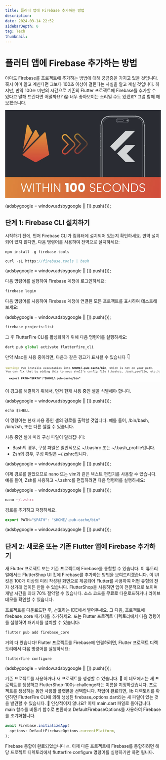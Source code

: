 ```yaml
---
title: 플러터 앱에 Firebase 추가하는 방법
description:
date: 2024-03-14 22:52
sidebarDepth: 0
tag: Tech
thumbnail:
---
```


# 플러터 앱에 Firebase 추가하는 방법

아마도 Firebase를 프로젝트에 추가하는 방법에 대해 궁금증을 가지고 있을 것입니다. 혹시 이미 알고 계신다면 그보다 100초 이상이 걸린다는 사실을 알고 계실 것입니다. 하지만, 만약 100초 미만의 시간으로 기존의 Flutter 프로젝트에 Firebase를 추가할 수 있다고 말해 드린다면 어떨까요? 😱 너무 좋아보이는 소리일 수도 있겠죠? 그럼 함께 해보겠습니다.

<img src="./img/Add-Firebase-into-Your-Flutter-App-—-Within-100-Seconds_0.png" />

<!-- ui-log 수평형 -->

<ins class="adsbygoogle"
     style="display:block"
     data-ad-client="ca-pub-4877378276818686"
     data-ad-slot="9743150776"
     data-ad-format="auto"
     data-full-width-responsive="true"></ins>
<component is="script">
(adsbygoogle = window.adsbygoogle || []).push({});
</component>

## 단계 1: Firebase CLI 설치하기

시작하기 전에, 먼저 Firebase CLI가 컴퓨터에 설치되어 있는지 확인하세요. 만약 설치되어 있지 않다면, 다음 명령어를 사용하여 전역으로 설치하세요:

```js
npm install -g firebase-tools
```

```js
curl -sL https://firebase.tools | bash
```

<!-- ui-log 수평형 -->

<ins class="adsbygoogle"
     style="display:block"
     data-ad-client="ca-pub-4877378276818686"
     data-ad-slot="9743150776"
     data-ad-format="auto"
     data-full-width-responsive="true"></ins>
<component is="script">
(adsbygoogle = window.adsbygoogle || []).push({});
</component>

다음 명령어를 실행하여 Firebase 계정에 로그인하세요:

```js
firebase login
```

다음 명령어를 사용하여 Firebase 계정에 연결된 모든 프로젝트를 표시하여 테스트해보세요:

<!-- ui-log 수평형 -->

<ins class="adsbygoogle"
     style="display:block"
     data-ad-client="ca-pub-4877378276818686"
     data-ad-slot="9743150776"
     data-ad-format="auto"
     data-full-width-responsive="true"></ins>
<component is="script">
(adsbygoogle = window.adsbygoogle || []).push({});
</component>

```js
firebase projects:list
```

그 후 FlutterFire CLI를 활성화하기 위해 다음 명령어를 실행하세요:

```js
dart pub global activate flutterfire_cli
```

만약 Mac을 사용 중이라면, 다음과 같은 경고가 표시될 수 있습니다 👇

<img src="./img/Add-Firebase-into-Your-Flutter-App-—-Within-100-Seconds_1.png" />

이 경고를 해결하기 위해서, 먼저 현재 사용 중인 셸을 식별해야 합니다.

<!-- ui-log 수평형 -->

<ins class="adsbygoogle"
     style="display:block"
     data-ad-client="ca-pub-4877378276818686"
     data-ad-slot="9743150776"
     data-ad-format="auto"
     data-full-width-responsive="true"></ins>
<component is="script">
(adsbygoogle = window.adsbygoogle || []).push({});
</component>

```js
echo $SHELL
```

이 명령어는 현재 사용 중인 셸의 경로를 출력할 것입니다. 예를 들어, /bin/bash, /bin/zsh, 또는 다른 셸일 수 있습니다.

사용 중인 셸에 따라 구성 파일이 달라집니다:

- Bash의 경우, 구성 파일은 일반적으로 ~/.bashrc 또는 ~/.bash_profile입니다.
- Zsh의 경우, 구성 파일은 ~/.zshrc입니다.

<!-- ui-log 수평형 -->

<ins class="adsbygoogle"
     style="display:block"
     data-ad-client="ca-pub-4877378276818686"
     data-ad-slot="9743150776"
     data-ad-format="auto"
     data-full-width-responsive="true"></ins>
<component is="script">
(adsbygoogle = window.adsbygoogle || []).push({});
</component>

이제 경로를 알았으므로 nano 또는 vim과 같은 텍스트 편집기를 사용할 수 있습니다. 예를 들어, Zsh를 사용하고 ~/.zshrc를 편집하려면 다음 명령어를 실행하세요:

<!-- ui-log 수평형 -->

<ins class="adsbygoogle"
     style="display:block"
     data-ad-client="ca-pub-4877378276818686"
     data-ad-slot="9743150776"
     data-ad-format="auto"
     data-full-width-responsive="true"></ins>
<component is="script">
(adsbygoogle = window.adsbygoogle || []).push({});
</component>

```js
nano ~/.zshrc
```

경로를 추가하고 저장하세요.

```js
export PATH="$PATH": "$HOME/.pub-cache/bin"
```

<!-- ui-log 수평형 -->

<ins class="adsbygoogle"
     style="display:block"
     data-ad-client="ca-pub-4877378276818686"
     data-ad-slot="9743150776"
     data-ad-format="auto"
     data-full-width-responsive="true"></ins>
<component is="script">
(adsbygoogle = window.adsbygoogle || []).push({});
</component>

## 단계 2: 새로운 또는 기존 Flutter 앱에 Firebase 추가하기

새 Flutter 프로젝트 또는 기존 프로젝트에 Firebase를 통합할 수 있습니다. 이 튜토리얼에서는 FlutterShop UI 킷에 Firebase를 추가하는 방법을 보여드리겠습니다. 이 UI 킷은 100개 이상의 미리 작성된 화면으로 제공되어 Flutter를 사용하여 어떤 유형의 전자 상거래 앱이든 만들 수 있습니다. FlutterShop을 사용하면 앱이 전문적으로 보이며 개발 시간을 최대 70% 절약할 수 있습니다. 소스 코드를 무료로 다운로드하거나 라이브 데모를 확인할 수 있습니다.

프로젝트를 다운로드한 후, 선호하는 IDE에서 열어주세요. 그 다음, 프로젝트에 firebase_core 패키지를 추가하세요. 또는 Flutter 프로젝트 디렉토리에서 다음 명령어를 실행하여 패키지를 설치할 수 있습니다:

```js
flutter pub add firebase_core
```

거의 다 왔습니다! Flutter 프로젝트를 Firebase에 연결하려면, Flutter 프로젝트 디렉토리에서 다음 명령어를 실행하세요:

```js
flutterfire configure
```

<!-- ui-log 수평형 -->

<ins class="adsbygoogle"
     style="display:block"
     data-ad-client="ca-pub-4877378276818686"
     data-ad-slot="9743150776"
     data-ad-format="auto"
     data-full-width-responsive="true"></ins>
<component is="script">
(adsbygoogle = window.adsbygoogle || []).push({});
</component>

기존 프로젝트를 사용하거나 새 프로젝트를 생성할 수 있습니다. 🔄 이 데모에서는 새 프로젝트를 생성하고 FlutterShop-100s-challenge라는 이름을 지정하겠습니다. 프로젝트를 생성하는 동안 사용할 플랫폼을 선택합니다. 작업이 완료되면, lib 디렉토리를 확인하면 FlutterFire CLI에 의해 생성된 firebase_options.dart라는 새 파일이 있는 것을 발견할 수 있습니다. 📂 인상적이지 않나요? 이제 main.dart 파일로 돌아갑니다. main 함수를 비동기 함수로 변환하고 DefaultFirebaseOptions를 사용하여 Firebase를 초기화합니다.

```js
await Firebase.initializeApp(
  options: DefaultFirebaseOptions.currentPlatform,
);
```

Firebase 통합이 완료되었습니다 🔥. 이제 다른 프로젝트에 Firebase를 통합하려면 해당 프로젝트 디렉토리에서 flutterfire configure 명령어를 실행하기만 하면 됩니다.
